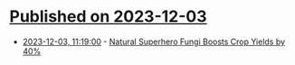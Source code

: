 # [Published on 2023-12-03](index.md)

* [2023-12-03, 11:19:00](https://soylentnews.org/article.pl?sid=23/12/02/0329249&from=rss) - [Natural Superhero Fungi Boosts Crop Yields by 40%](https://soylentnews.org/article.pl?sid=23/12/02/0329249&from=rss)
